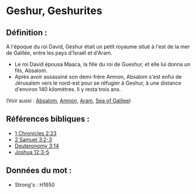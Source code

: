 # Geshur, Geshurites

## Définition :

A l'époque du roi David, Geshur était un petit royaume situé à l'est de la mer de Galilée, entre les pays d'Israël et d'Aram.

* Le roi David épousa Maaca, la fille du roi de Gueshur, et elle lui donna un fils, Absalom.
* Après avoir assassiné son demi-frère Amnon, Absalom s'est enfui de Jérusalem vers le nord-est pour se réfugier à Geshur, à une distance d'environ 140 kilomètres. Il y resta trois ans.

(Voir aussi : [Absalom](../names/absalom.md), [Amnon](../names/amnon.md), [Aram](../names/aram.md), [Sea of Galilee](../names/seaofgalilee.md))

## Références bibliques :

* [1 Chronicles 2:23](rc://en/tn/help/1ch/02/23)
* [2 Samuel 3:2-3](rc://en/tn/help/2sa/03/02)
* [Deuteronomy 3:14](rc://en/tn/help/deu/03/14)
* [Joshua 12:3-5](rc://en/tn/help/jos/12/03)

## Données du mot :

* Strong's : H1650
